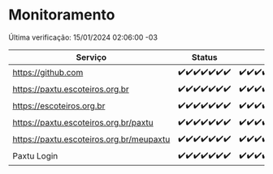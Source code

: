 # Monitoramento

Última verificação: 15/01/2024 02:06:00 -03

|Serviço|Status|Últimas 24h|
|---|---|---|
|https://github.com|<span title="2024-01-08: OK=24">✔️</span><span title="2024-01-09: OK=23">✔️</span><span title="2024-01-10: OK=24">✔️</span><span title="2024-01-11: OK=24">✔️</span><span title="2024-01-12: OK=24">✔️</span><span title="2024-01-13: OK=24">✔️</span><span title="2024-01-14: OK=6">✔️</span>|<span title="14/01/2024 03:07:00 -03 : 200">✔️</span><span title="14/01/2024 04:04:00 -03 : 200">✔️</span><span title="14/01/2024 05:07:00 -03 : 200">✔️</span><span title="14/01/2024 06:05:00 -03 : 200">✔️</span><span title="14/01/2024 07:06:00 -03 : 200">✔️</span><span title="14/01/2024 08:03:00 -03 : 200">✔️</span><span title="14/01/2024 09:10:00 -03 : 200">✔️</span><span title="14/01/2024 10:06:00 -03 : 200">✔️</span><span title="14/01/2024 11:03:00 -03 : 200">✔️</span><span title="14/01/2024 12:04:00 -03 : 200">✔️</span><span title="14/01/2024 13:07:00 -03 : 200">✔️</span><span title="14/01/2024 14:03:00 -03 : 200">✔️</span><span title="14/01/2024 15:07:00 -03 : 200">✔️</span><span title="14/01/2024 16:02:00 -03 : 200">✔️</span><span title="14/01/2024 17:06:00 -03 : 200">✔️</span><span title="14/01/2024 18:03:00 -03 : 200">✔️</span><span title="14/01/2024 19:04:00 -03 : 200">✔️</span><span title="14/01/2024 20:05:00 -03 : 200">✔️</span><span title="14/01/2024 21:33:00 -03 : 200">✔️</span><span title="14/01/2024 22:53:00 -03 : 200">✔️</span><span title="14/01/2024 23:25:00 -03 : 200">✔️</span><span title="15/01/2024 00:07:00 -03 : 200">✔️</span><span title="15/01/2024 01:08:00 -03 : 200">✔️</span><span title="15/01/2024 02:06:00 -03 : 200">✔️</span>|
|https://paxtu.escoteiros.org.br|<span title="2024-01-08: OK=24">✔️</span><span title="2024-01-09: OK=23">✔️</span><span title="2024-01-10: OK=24">✔️</span><span title="2024-01-11: OK=24">✔️</span><span title="2024-01-12: OK=24">✔️</span><span title="2024-01-13: OK=24">✔️</span><span title="2024-01-14: OK=6">✔️</span>|<span title="14/01/2024 03:07:00 -03 : 200">✔️</span><span title="14/01/2024 04:04:00 -03 : 200">✔️</span><span title="14/01/2024 05:07:00 -03 : 200">✔️</span><span title="14/01/2024 06:05:00 -03 : 200">✔️</span><span title="14/01/2024 07:06:00 -03 : 200">✔️</span><span title="14/01/2024 08:03:00 -03 : 200">✔️</span><span title="14/01/2024 09:10:00 -03 : 200">✔️</span><span title="14/01/2024 10:06:00 -03 : 200">✔️</span><span title="14/01/2024 11:03:00 -03 : 200">✔️</span><span title="14/01/2024 12:04:00 -03 : 200">✔️</span><span title="14/01/2024 13:07:00 -03 : 200">✔️</span><span title="14/01/2024 14:03:00 -03 : 200">✔️</span><span title="14/01/2024 15:07:00 -03 : 200">✔️</span><span title="14/01/2024 16:02:00 -03 : 200">✔️</span><span title="14/01/2024 17:06:00 -03 : 200">✔️</span><span title="14/01/2024 18:03:00 -03 : 200">✔️</span><span title="14/01/2024 19:04:00 -03 : 200">✔️</span><span title="14/01/2024 20:05:00 -03 : 200">✔️</span><span title="14/01/2024 21:33:00 -03 : 200">✔️</span><span title="14/01/2024 22:53:00 -03 : 200">✔️</span><span title="14/01/2024 23:25:00 -03 : 200">✔️</span><span title="15/01/2024 00:07:00 -03 : 200">✔️</span><span title="15/01/2024 01:08:00 -03 : 200">✔️</span><span title="15/01/2024 02:06:00 -03 : 200">✔️</span>|
|https://escoteiros.org.br|<span title="2024-01-08: OK=24">✔️</span><span title="2024-01-09: OK=23">✔️</span><span title="2024-01-10: OK=24">✔️</span><span title="2024-01-11: OK=24">✔️</span><span title="2024-01-12: OK=24">✔️</span><span title="2024-01-13: OK=24">✔️</span><span title="2024-01-14: OK=6">✔️</span>|<span title="14/01/2024 03:07:00 -03 : 200">✔️</span><span title="14/01/2024 04:04:00 -03 : 200">✔️</span><span title="14/01/2024 05:07:00 -03 : 200">✔️</span><span title="14/01/2024 06:05:00 -03 : 200">✔️</span><span title="14/01/2024 07:06:00 -03 : 200">✔️</span><span title="14/01/2024 08:03:00 -03 : 200">✔️</span><span title="14/01/2024 09:10:00 -03 : 200">✔️</span><span title="14/01/2024 10:06:00 -03 : 200">✔️</span><span title="14/01/2024 11:03:00 -03 : 200">✔️</span><span title="14/01/2024 12:04:00 -03 : 200">✔️</span><span title="14/01/2024 13:07:00 -03 : 200">✔️</span><span title="14/01/2024 14:03:00 -03 : 200">✔️</span><span title="14/01/2024 15:07:00 -03 : 200">✔️</span><span title="14/01/2024 16:02:00 -03 : 200">✔️</span><span title="14/01/2024 17:06:00 -03 : 200">✔️</span><span title="14/01/2024 18:03:00 -03 : 200">✔️</span><span title="14/01/2024 19:04:00 -03 : 200">✔️</span><span title="14/01/2024 20:05:00 -03 : 200">✔️</span><span title="14/01/2024 21:33:00 -03 : 200">✔️</span><span title="14/01/2024 22:53:00 -03 : 200">✔️</span><span title="14/01/2024 23:25:00 -03 : 200">✔️</span><span title="15/01/2024 00:07:00 -03 : 200">✔️</span><span title="15/01/2024 01:08:00 -03 : 200">✔️</span><span title="15/01/2024 02:06:00 -03 : 200">✔️</span>|
|https://paxtu.escoteiros.org.br/paxtu|<span title="2024-01-08: OK=24">✔️</span><span title="2024-01-09: OK=23">✔️</span><span title="2024-01-10: OK=24">✔️</span><span title="2024-01-11: OK=24">✔️</span><span title="2024-01-12: OK=24">✔️</span><span title="2024-01-13: OK=24">✔️</span><span title="2024-01-14: OK=6">✔️</span>|<span title="14/01/2024 03:07:00 -03 : 200">✔️</span><span title="14/01/2024 04:04:00 -03 : 200">✔️</span><span title="14/01/2024 05:07:00 -03 : 200">✔️</span><span title="14/01/2024 06:05:00 -03 : 200">✔️</span><span title="14/01/2024 07:06:00 -03 : 200">✔️</span><span title="14/01/2024 08:03:00 -03 : 200">✔️</span><span title="14/01/2024 09:10:00 -03 : 200">✔️</span><span title="14/01/2024 10:06:00 -03 : 200">✔️</span><span title="14/01/2024 11:03:00 -03 : 200">✔️</span><span title="14/01/2024 12:04:00 -03 : 200">✔️</span><span title="14/01/2024 13:07:00 -03 : 200">✔️</span><span title="14/01/2024 14:03:00 -03 : 200">✔️</span><span title="14/01/2024 15:07:00 -03 : 200">✔️</span><span title="14/01/2024 16:02:00 -03 : 200">✔️</span><span title="14/01/2024 17:06:00 -03 : 200">✔️</span><span title="14/01/2024 18:03:00 -03 : 200">✔️</span><span title="14/01/2024 19:04:00 -03 : 200">✔️</span><span title="14/01/2024 20:05:00 -03 : 200">✔️</span><span title="14/01/2024 21:33:00 -03 : 200">✔️</span><span title="14/01/2024 22:53:00 -03 : 200">✔️</span><span title="14/01/2024 23:25:00 -03 : 200">✔️</span><span title="15/01/2024 00:07:00 -03 : 200">✔️</span><span title="15/01/2024 01:08:00 -03 : 200">✔️</span><span title="15/01/2024 02:06:00 -03 : 200">✔️</span>|
|https://paxtu.escoteiros.org.br/meupaxtu|<span title="2024-01-08: OK=24">✔️</span><span title="2024-01-09: OK=23">✔️</span><span title="2024-01-10: OK=24">✔️</span><span title="2024-01-11: OK=24">✔️</span><span title="2024-01-12: OK=24">✔️</span><span title="2024-01-13: OK=24">✔️</span><span title="2024-01-14: OK=6">✔️</span>|<span title="14/01/2024 03:07:00 -03 : 200">✔️</span><span title="14/01/2024 04:04:00 -03 : 200">✔️</span><span title="14/01/2024 05:07:00 -03 : 200">✔️</span><span title="14/01/2024 06:05:00 -03 : 200">✔️</span><span title="14/01/2024 07:06:00 -03 : 200">✔️</span><span title="14/01/2024 08:03:00 -03 : 200">✔️</span><span title="14/01/2024 09:10:00 -03 : 200">✔️</span><span title="14/01/2024 10:06:00 -03 : 200">✔️</span><span title="14/01/2024 11:03:00 -03 : 200">✔️</span><span title="14/01/2024 12:04:00 -03 : 200">✔️</span><span title="14/01/2024 13:07:00 -03 : 200">✔️</span><span title="14/01/2024 14:03:00 -03 : 200">✔️</span><span title="14/01/2024 15:07:00 -03 : 200">✔️</span><span title="14/01/2024 16:02:00 -03 : 200">✔️</span><span title="14/01/2024 17:06:00 -03 : 200">✔️</span><span title="14/01/2024 18:03:00 -03 : 200">✔️</span><span title="14/01/2024 19:04:00 -03 : 200">✔️</span><span title="14/01/2024 20:05:00 -03 : 200">✔️</span><span title="14/01/2024 21:33:00 -03 : 200">✔️</span><span title="14/01/2024 22:53:00 -03 : 200">✔️</span><span title="14/01/2024 23:25:00 -03 : 200">✔️</span><span title="15/01/2024 00:07:00 -03 : 200">✔️</span><span title="15/01/2024 01:08:00 -03 : 200">✔️</span><span title="15/01/2024 02:06:00 -03 : 200">✔️</span>|
|Paxtu Login|<span title="2024-01-08: OK=24">✔️</span><span title="2024-01-09: OK=23">✔️</span><span title="2024-01-10: OK=24">✔️</span><span title="2024-01-11: OK=24">✔️</span><span title="2024-01-12: OK=24">✔️</span><span title="2024-01-13: OK=24">✔️</span><span title="2024-01-14: OK=6">✔️</span>|<span title="14/01/2024 03:07:00 -03 : 200">✔️</span><span title="14/01/2024 04:04:00 -03 : 200">✔️</span><span title="14/01/2024 05:07:00 -03 : 200">✔️</span><span title="14/01/2024 06:05:00 -03 : 200">✔️</span><span title="14/01/2024 07:06:00 -03 : 200">✔️</span><span title="14/01/2024 08:03:00 -03 : 200">✔️</span><span title="14/01/2024 09:10:00 -03 : 200">✔️</span><span title="14/01/2024 10:06:00 -03 : 200">✔️</span><span title="14/01/2024 11:03:00 -03 : 200">✔️</span><span title="14/01/2024 12:04:00 -03 : 200">✔️</span><span title="14/01/2024 13:07:00 -03 : 200">✔️</span><span title="14/01/2024 14:03:00 -03 : 200">✔️</span><span title="14/01/2024 15:07:00 -03 : 200">✔️</span><span title="14/01/2024 16:02:00 -03 : 200">✔️</span><span title="14/01/2024 17:06:00 -03 : 200">✔️</span><span title="14/01/2024 18:03:00 -03 : 200">✔️</span><span title="14/01/2024 19:04:00 -03 : 200">✔️</span><span title="14/01/2024 20:05:00 -03 : 200">✔️</span><span title="14/01/2024 21:33:00 -03 : 200">✔️</span><span title="14/01/2024 22:53:00 -03 : 200">✔️</span><span title="14/01/2024 23:25:00 -03 : 200">✔️</span><span title="15/01/2024 00:07:00 -03 : 200">✔️</span><span title="15/01/2024 01:08:00 -03 : 200">✔️</span><span title="15/01/2024 02:06:00 -03 : 200">✔️</span>|
